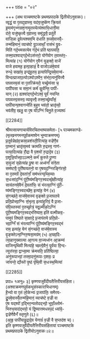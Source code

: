 +++
title = "०२"

+++
(अथ पञ्चमाष्टके प्रथमप्रपाठके द्वितीयोऽनुवाकः)।  
व्यृद्धं॒ वा ए॒तद्य॒ज्ञस्य॒ यद॑य॒जुष्के॑ण क्रि॒यत॑  
इ॒माम॑गृभ्णन्रश॒नामृ॒तस्येत्य॑श्वाभि॒धानी॒मा  
द॑त्ते॒ यजु॑ष्कृत्यै य॒ज्ञस्य॒ समृ॑द्ध्यै॒ प्रतू॑र्ते  
वाजि॒न्ना द्र॒वेत्यश्वम॒भि द॑धाति रू॒पमे॒वास्यै॒-  
तन्म॑हिमानं॒ व्याच॑ष्टे यु॒ञ्जाथाँ॒ रास॑भं यु॒व-  
मिति॑ गर्द॒भमसत्येव ग॑र्द॒भं प्रति॑ ष्ठापयति॒  
तस्मा॒दश्वाद्गर्द॒भोऽस॑त्तरो॒ योगे॑योग त॒वस्त॑र॒-  
मित्या॑ह (१) योगे॑योग ए॒वैनं युङ्क्ते॒ वाजे॑  
वाजे हवामह॒ इत्या॒हान्नं॒ वै वाजोऽन्न॑मे॒वाव॑  
रुन्धे॒ सखा॑य॒ इन्द्र॑मू॒तय॒ इत्या॑पेन्द्रि॒यमे॒वान्व॑-  
विन्दत्प्राजाप॒त्योऽश्वोऽश्वे॑न॒ संभ॑र॒त्यनु॑वित्त्यै  
पापवस्य॒सं वा ए॒तत्क्रि॑यते॒ यच्छ्रेय॑सा च॒  
पापी॑यसा च समा॒नं कर्म॑ कु॒र्वन्ति॒ पापी॑-  
यान् (२) ह्यश्वा॑द्गर्द॒भोऽश्वं॒ पूर्वं॑ नयन्ति  
पापवस्य॒सस्य॒ व्यावृत्त्यै॒ तस्मा॒च्छ्रेयाँसं॒  
पापी॑यान्प॒श्वागन्वे॑ति ब॒हुव भव॑तो॒ भ्रातृ॑व्यो॒  
भव॑तीव॒ खलु॒ वा ए॒ष यो॑ऽग्निं चिनु॒ते व॒ज्यश्वः॑

[[2284]]

श्रीमत्सायणाचार्यविरचितभाष्यसमेता- [५ पञ्चमकाण्डे-  
(मृत्खनगमनपूर्वकमश्वेन भूम्याक्रमणम्)  
प्र॒तूर्वन्नेह्य॑व॒क्राम॒न्नश॑स्ती॒रित्या॑ह॒ वज्रे॑णै॒व  
पा॒प्मानं॒ भ्रातृ॑व्य॒मव॑ क्रामति रु॒द्रस्य॒ गाण॑-  
पत्या॒दित्या॑ह रौ॒द्रा वै प॒शवो॑ रु॒द्रादे॒व (३)  
प॒शून्नि॒र्याच्या॒ऽऽत्मने॒ कर्म॑ कुरुते पू॒प्णा  
स॒युजा॑ स॒हेत्या॑ह पू॒षा वा अध्व॑नाँ संने॒ता  
सम॑ष्ट्यै॒ पुरी॑षायतनो॒ वा ए॒षयद॒ग्निरङ्गि॑रसो॒  
वा ए॒तमग्रे॑ दे॒वता॑नाँ॒ सम॑भरन्पृथ्वि॒व्याः  
स॒धःसा॑द॒ग्निं पु॑री॒ष्य॑मङ्गिर॒स्वदच्छे॒हीत्या॑ह॒  
साय॑तनमे॒वैनं॑ दे॒वता॑भिः॒ सं भ॑रत्या॒ग्निं पु॑री॒-  
ष्य॑मङ्गिर॒स्वदच्छे॑म॒ इत्या॑ह॒ येन॑ (४)  
सं॒गच्छ॑ते॒ वाज॑मे॒वास्य॑ वृङ्क्ते प्र॒जापतये  
प्रति॒प्रोच्या॒ग्निः सं॒भृत्य॒ इत्या॑हुरियं॒ वै प्र॒जा-  
प॑पि॒स्तस्या॑ ए॒तच्छ्रोत्रं॒ यद्व॒ल्मीको॒ऽग्निं  
पु॑री॒ष्यमङ्गिर॒स्वद्भ॑रिष्याम॒ इति॑ वल्मीकव॒-  
पामुप॑ तिष्ठते सा॒क्षादे॒ प्र॒जाप॑तये प्रति॒प्रो-  
च्या॒ग्निँ सं भ॑रत्याग्निं पु॑री॒ष्य॑मङ्गिर॒स्वद्भ॑  
राम॒ इत्या॑ह॒ येन॑ सं॒गच्छ॑ते॒ वाज॑मे॒वास्य  
वृ॒ङ्क्तेऽन्व॒ग्निरु॒षसा॒मग्र॑म् (५) अ॒ख्य॒दि-  
त्या॒हानुख्यात्या आ॒गत्य वा॒ज्यध्व॑न आ॒क्रम्य॑  
वाजिन्पृथिवी मित्या॑हे॒ च्छत्ये॒वैनं॒ पूर्व॑या वि॒न्द-  
त्युत्त॑रया॒ द्वाभ्या॒मा क्र॑मयति॒ प्रति॑ष्ठित्या॒  
अनु॑रूपाभ्यां॒ तस्मा॒दनु॑रूपाः प॒शवः॒ प्र  
जा॑यन्ते॒ द्यौस्ते॑ पृ॒ष्ठं पृ॑थि॒वी स॒धःस्थ॒मित्या॑

[[2285]]

प्रपा० १अनु० ३] कृष्णयजुर्वेदीयतैत्तिरीयसंहिता।  
(अश्वाक्रमणपूर्वकभूसंस्काराभिधानम्)  
है॒भ्यो वा ए॒तं लो॒केभ्यः॑ प्र॒जाप॑तिः॒ समैरय-  
द्रू॒पमे॒वास्यै॒तन्म॑हि॒मानं॒ व्याच॑ष्टे व॒ज्री वा  
ए॒ष यद्श्वो॑ द॒द्भिर॒न्यतोदद्भ्यो॒ भूयाँ॒ल्लोम॑-  
भिरुभ॒याद॑द्भयो॒ यं द्वि॒ष्यात्तमधस्प॒दं ध्या॑ये॒-  
द्वज्रे॑णैवैनँ॑ स्तृणुते (६)॥  
(आ॒हृ॒ पापी॑यान्रु॒द्रादे॒व येनाग्रं॑ व॒ज्री वै स॒प्तद॑श च)।  
इति कृष्णयजुर्वेदीयतैत्तिरीयसंहितायां पञ्चमाष्टके  
प्रथमप्रपाठके द्वितीयोऽनुवाकः॥२॥
